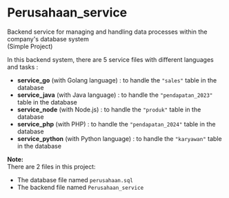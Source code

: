 # Perusahaan_service

Backend service for managing and handling data processes within the company's database system  
(Simple Project)

In this backend system, there are 5 service files with different languages and tasks :

- **service_go** (with Golang language) : to handle the `"sales"` table in the database  
- **service_java** (with Java language) : to handle the `"pendapatan_2023"` table in the database  
- **service_node** (with Node.js) : to handle the `"produk"` table in the database  
- **service_php** (with PHP) : to handle the `"pendapatan_2024"` table in the database  
- **service_python** (with Python language) : to handle the `"karyawan"` table in the database  

**Note:**  
There are 2 files in this project:  
- The database file named `perusahaan.sql`  
- The backend file named `Perusahaan_service`
